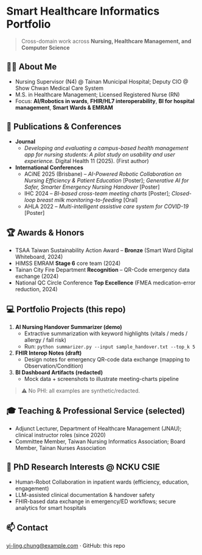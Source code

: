 # Smart Healthcare Informatics Portfolio
> Cross-domain work across **Nursing, Healthcare Management, and Computer Science**

## 👩‍⚕️ About Me
- Nursing Supervisor (N4) @ Tainan Municipal Hospital; Deputy CIO @ Show Chwan Medical Care System  
- M.S. in Healthcare Management; Licensed Registered Nurse (RN)  
- Focus: **AI/Robotics in wards**, **FHIR/HL7 interoperability**, **BI for hospital management**, **Smart Wards & EMRAM**

## 📘 Publications & Conferences
- **Journal**  
  - *Developing and evaluating a campus-based health management app for nursing students: A pilot study on usability and user experience.* Digital Health 11 (2025). (First author)  
- **International Conferences**  
  - ACiNE 2025 (Brisbane) – *AI-Powered Robotic Collaboration on Nursing Efficiency & Patient Education* [Poster]; *Generative AI for Safer, Smarter Emergency Nursing Handover* [Poster]  
  - IHC 2024 – *BI-based cross-team meeting charts* [Poster]; *Closed-loop breast milk monitoring-to-feeding* [Oral]  
  - AHLA 2022 – *Multi-intelligent assistive care system for COVID-19* [Poster]

## 🏆 Awards & Honors
- TSAA Taiwan Sustainability Action Award – **Bronze** (Smart Ward Digital Whiteboard, 2024)  
- HIMSS EMRAM **Stage 6** core team (2024)  
- Tainan City Fire Department **Recognition** – QR-Code emergency data exchange (2024)  
- National QC Circle Conference **Top Excellence** (FMEA medication-error reduction, 2024)

## 💻 Portfolio Projects (this repo)
1) **AI Nursing Handover Summarizer (demo)**  
   - Extractive summarization with keyword highlights (vitals / meds / allergy / fall risk)  
   - Run: `python summarizer.py --input sample_handover.txt --top_k 5`  
2) **FHIR Interop Notes (draft)**  
   - Design notes for emergency QR-code data exchange (mapping to Observation/Condition)  
3) **BI Dashboard Artifacts (redacted)**  
   - Mock data + screenshots to illustrate meeting-charts pipeline

> ⚠️ No PHI: all examples are synthetic/redacted.

## 🎓 Teaching & Professional Service (selected)
- Adjunct Lecturer, Department of Healthcare Management (JNAU); clinical instructor roles (since 2020)  
- Committee Member, Taiwan Nursing Informatics Association; Board Member, Tainan Nurses Association

## 🚀 PhD Research Interests @ NCKU CSIE
- Human-Robot Collaboration in inpatient wards (efficiency, education, engagement)  
- LLM-assisted clinical documentation & handover safety  
- FHIR-based data exchange in emergency/ED workflows; secure analytics for smart hospitals

## 📫 Contact
yi-ling.chung@example.com · GitHub: this repo
